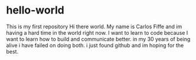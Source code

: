 # hello-world
This is my first repository
Hi there world. My name is Carlos Fiffe and im having a hard time in the world right now. I want to learn to code because I want to learn how to build and communicate better. in my 30 years of being alive i have failed on doing both. i just found github and im hoping for the best.
